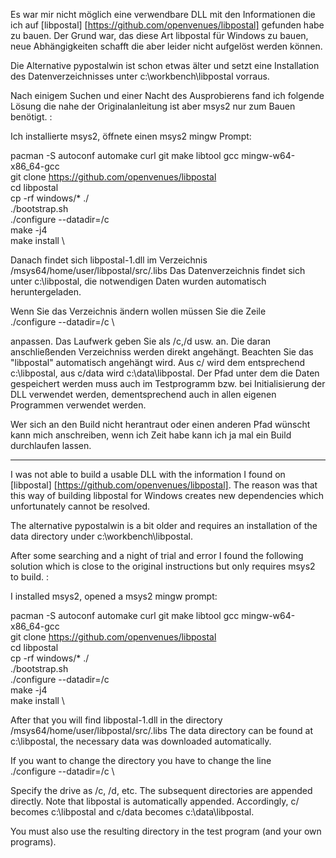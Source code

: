 Es war mir nicht möglich eine verwendbare DLL mit den Informationen die ich auf [libpostal] [https://github.com/openvenues/libpostal] gefunden habe zu bauen. Der Grund war, das diese Art libpostal für Windows zu bauen, neue Abhängigkeiten schafft die aber leider nicht aufgelöst werden können. 

Die Alternative pypostalwin ist schon etwas älter und setzt eine Installation des Datenverzeichnisses unter c:\workbench\libpostal vorraus.

Nach einigem Suchen und einer Nacht des Ausprobierens fand ich folgende Lösung die nahe der Originalanleitung ist aber msys2 nur zum Bauen benötigt. :

Ich installierte msys2, öffnete einen msys2 mingw Prompt: 

pacman -S autoconf automake curl git make libtool gcc mingw-w64-x86_64-gcc \
git clone https://github.com/openvenues/libpostal \
cd libpostal \
cp -rf windows/* ./ \
./bootstrap.sh \
./configure --datadir=/c \
make -j4 \
make install \

Danach findet sich libpostal-1.dll im Verzeichnis /msys64/home/user/libpostal/src/.libs
Das Datenverzeichnis findet sich unter c:\libpostal, die notwendigen Daten wurden automatisch heruntergeladen.

Wenn Sie das Verzeichnis ändern wollen müssen Sie die Zeile \
./configure --datadir=/c \

anpassen. Das Laufwerk geben Sie als /c,/d usw. an. Die daran anschließenden Verzeichniss werden direkt angehängt. Beachten Sie das "libpostal" automatisch angehängt wird. Aus c/ wird dem entsprechend c:\libpostal, 
aus c/data wird c:\data\libpostal. Der Pfad unter dem die Daten gespeichert werden muss auch im Testprogramm bzw. bei Initialisierung der DLL verwendet werden, dementsprechend auch in allen eigenen Programmen verwendet werden.

Wer sich an den Build nicht herantraut oder einen anderen Pfad wünscht kann mich anschreiben, wenn ich Zeit habe kann ich ja mal ein Build durchlaufen lassen.

---

I was not able to build a usable DLL with the information I found on [libpostal] [https://github.com/openvenues/libpostal]. The reason was that this way of building libpostal for Windows creates new dependencies which unfortunately cannot be resolved. 

The alternative pypostalwin is a bit older and requires an installation of the data directory under c:\workbench\libpostal.

After some searching and a night of trial and error I found the following solution which is close to the original instructions but only requires msys2 to build. :

I installed msys2, opened a msys2 mingw prompt: 

pacman -S autoconf automake curl git make libtool gcc mingw-w64-x86_64-gcc \
git clone https://github.com/openvenues/libpostal \
cd libpostal \
cp -rf windows/* ./ \
./bootstrap.sh \
./configure --datadir=/c \
make -j4 \
make install \

After that you will find libpostal-1.dll in the directory /msys64/home/user/libpostal/src/.libs
The data directory can be found at c:\libpostal, the necessary data was downloaded automatically.

If you want to change the directory you have to change the line \
./configure --datadir=/c \

Specify the drive as /c, /d, etc. The subsequent directories are appended directly. Note that libpostal is automatically appended. Accordingly, c/ becomes c:\libpostal and c/data becomes c:\data\libpostal.

You must also use the resulting directory in the test program (and your own programs).
